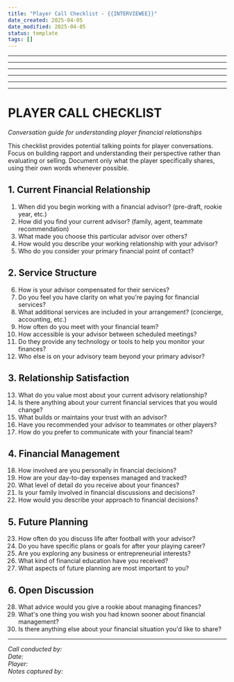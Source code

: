 ```yaml
---
title: "Player Call Checklist - {{INTERVIEWEE}}"
date_created: 2025-04-05
date_modified: 2025-04-05
status: template
tags: []
---
```


---

---

---

---

---

---

# PLAYER CALL CHECKLIST
*Conversation guide for understanding player financial relationships*

This checklist provides potential talking points for player conversations. Focus on building rapport and understanding their perspective rather than evaluating or selling. Document only what the player specifically shares, using their own words whenever possible.

## 1. Current Financial Relationship
1. When did you begin working with a financial advisor? (pre-draft, rookie year, etc.)
2. How did you find your current advisor? (family, agent, teammate recommendation)
3. What made you choose this particular advisor over others?
4. How would you describe your working relationship with your advisor?
5. Who do you consider your primary financial point of contact?

## 2. Service Structure
6. How is your advisor compensated for their services?
7. Do you feel you have clarity on what you're paying for financial services?
8. What additional services are included in your arrangement? (concierge, accounting, etc.)
9. How often do you meet with your financial team?
10. How accessible is your advisor between scheduled meetings?
11. Do they provide any technology or tools to help you monitor your finances?
12. Who else is on your advisory team beyond your primary advisor?

## 3. Relationship Satisfaction
13. What do you value most about your current advisory relationship?
14. Is there anything about your current financial services that you would change?
15. What builds or maintains your trust with an advisor?
16. Have you recommended your advisor to teammates or other players?
17. How do you prefer to communicate with your financial team?

## 4. Financial Management
18. How involved are you personally in financial decisions?
19. How are your day-to-day expenses managed and tracked?
20. What level of detail do you receive about your finances?
21. Is your family involved in financial discussions and decisions?
22. How would you describe your approach to financial decisions?

## 5. Future Planning
23. How often do you discuss life after football with your advisor?
24. Do you have specific plans or goals for after your playing career?
25. Are you exploring any business or entrepreneurial interests?
26. What kind of financial education have you received?
27. What aspects of future planning are most important to you?

## 6. Open Discussion
28. What advice would you give a rookie about managing finances?
29. What's one thing you wish you had known sooner about financial management?
30. Is there anything else about your financial situation you'd like to share?

---
*Call conducted by:*  
*Date:*  
*Player:*  
*Notes captured by:*
